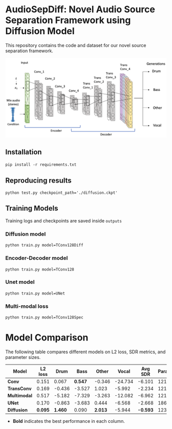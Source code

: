 # AudioSepDiff: Novel Audio Source Separation Framework using Diffusion Model
This repository contains the code and dataset for our novel source separation framework.

![](audiosepdiff.png)

## Installation
`pip install -r requirements.txt`

## Reproducing results
```
python test.py checkpoint_path='./diffusion.ckpt'
```

## Training Models

Training logs and checkpoints are saved inside `outputs`

### Diffusion model

```
python train.py model=TConv128Diff
```

### Encoder-Decoder model
```
python train.py model=TConv128
```

### Unet model
```
python train.py model=UNet
```

### Multi-modal loss

```
python train.py model=TConv128Spec
```

# Model Comparison

The following table compares different models on L2 loss, SDR metrics, and parameter sizes.  

| Model       | L2 loss | Drum   | Bass   | Other  | Vocal   | Avg SDR | Params |
|-------------|---------|--------|--------|--------|---------|---------|--------|
| **Conv**    | 0.151   | 0.067  | **0.547**  | -0.346 | -24.734 | -6.101  | 121K   |
| **TransConv** | 0.169   | -0.436 | -3.527 | 1.023  | -5.992  | -2.234  | 121K   |
| **Multimodal** | 0.517   | -5.182 | -7.329 | -3.263 | -12.082 | -6.962  | 121K   |
| **UNet**    | 0.170   | -0.863 | -3.683 | 0.444  | -6.568  | -2.668  | 186K   |
| **Diffusion** | **0.095**   | **1.460**  | 0.090  | **2.013**  | -5.944  | **-0.593**  | 123K   |

- **Bold** indicates the best performance in each column.  

